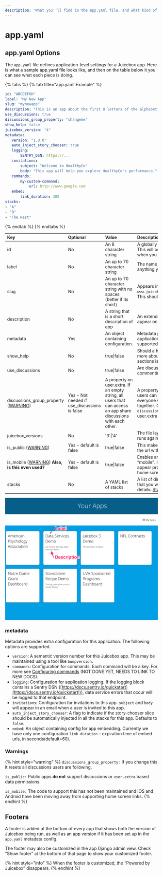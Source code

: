 ```yaml
---
description: 'What you''ll find in the app.yaml file, and what kind of options you have'
---
```


# app.yaml

## app.yaml Options

The `app.yaml` file defines application-level settings for a Juicebox app. Here is what a sample app.yaml file looks like, and then on the table below it you can see what each piece is doing.

{% tabs %}
{% tab title="app.yaml Example" %}
```yaml
id: "ABCDEFGH"
label: "My New App"
slug: "mynewapp"
description: "This is an app about the first 8 letters of the alphabet"
use_discussions: true
discussions_group_property: "changeme"
show_help: false
juicebox_version: "4"
metadata:
   version: "1.0.0"
   auto_inject_story_chooser: true
   logging:
       SENTRY_DSN: https://...
   invitations:
       subject: "Welcome to HealthyCo"
       body: "This app will help you explore HealthyCo's performance."
   commands:
       my-custom-command:
           url: http://www.google.com
   embed:
       link_duration: 300
stacks:
- "A"
- "B"
- "The Rest"
```
{% endtab %}
{% endtabs %}

| Key | Optional | Value | Description |  |
| :--- | :--- | :--- | :--- | :--- |
| id | No | An 8 character string | A globally unique id across all Juicebox apps. This will be assigned for you automatically when you run `jb create {appname}` | `;lkadfgj;lkad` |
| label | No | An up to 70 character string | The name of your new app. This can be anything you want up to 70 characters. |  |
| slug | No | An up to 70 character string with no spaces \(better if its short\) | Appears in the url for the stack like `www.juiceboxdata.com/{appslug}/{stackslug}/.` This should be unique among all apps. |  |
| description | No | A string that is a short description of app | An extended description of your app. This will appear on the app home page. |  |
| metadata | Yes | An object containing configuration. | Metadata provides extra configuration for this application. The following options are supported. More info and options are here. |  |
| show\_help | No | true\|false | Should a help link be displayed for this app. For more about help see [Building help](https://docs.juiceboxdata.com/projects/juicebox/topics/guidance/help.html#building-help). \(this sections isn't done yet\) |  |
| use\_discussions | No | true\|false | Are discussions enabled in this app? \(in app commenting\) |  |
| discussions\_group\_property \([WARNING](app.yaml.md#warnings)\) | Yes - Not needed if use\_discussions is false | A property  on user.extra. If an empty string, all users that can access an app share discussions with each other. | A property of `user.extra` that controls who users can talk to in discussions. If blank, everyone with access to the app can discuss together. Only users who share the same `discussions_group_property` value in their user.extra can share discussions. |  |
| juicebox\_versions | No | '3'\|'4' | The file layout and engine this Juicebox app runs against. [Juicebox File Layout](juicebox-file-structure.md) |  |
| is\_public \([WARNING](app.yaml.md#warnings)\) | Yes - default is false | true\|false | This makes an app available to anyone who hits the url without requiring them to be logged in. |  |
| is\_mobile \([WARNING](app.yaml.md#warnings)\) **Also, is this even used?**  | Yes - default is false | true\|false | Enables an application to be tagged as “mobile”. In this case an extra popup will appear prompting users to save the app to their home screen on a iOS or Android device. |  |
| stacks | No | A YAML list of stacks | A list of directories containing stack definitions that you want to appear in this app. More details: [Stacks](stacks/). |  |

![This is how your label and description appear on your home page](../.gitbook/assets/your_apps1.png)

### metadata

Metadata provides extra configuration for this application. The following options are supported.

* `version`: A semantic version number for this Juicebox app. This may be maintained using a tool like `bumpversion`.
* `commands`: Configuration for commands. Each command will be a key. For more see [Configuring commands](https://docs.juiceboxdata.com/projects/juicebox/topics/interactivity/slice_commands.html#configuring-commands) \(NOT DONE YET, NEEDS TO LINK TO NEW DOCS\).
* `logging`: Configuration for application logging. If the logging block contains a Sentry DSN \([https://docs.sentry.io/quickstart](https://docs.sentry.io/quickstart)\), data service errors that occur will be logged to that endpoint.
* `invitations`: Configuration for invitations to this app. `subject` and `body` will appear in an email when a user is invited to this app.
* `auto_inject_story_chooser`: A flag to indicate if the story-chooser slice should be automatically injected in all the stacks for this app. Defaults to `false`.
* `embed`: An object containing config for app embedding. Currently we have only one configuration `link_duration` – expiration time of embed urls, in seconds\(default=60\).

### Warnings

{% hint style="warning" %}
`discussions_group_property:` If you change this it resets all discussions users are following.

`is_public:` Public apps **do not** support discussions or `user.extra` based data permissions.

`is_mobile:` The code to support this has not been maintained and iOS and Android have been moving away from supporting home screen links.
{% endhint %}

## Footers

A footer is added at the bottom of every app that shows both the version of Juicebox being run, as well as an app version if it has been set up in the `app.yaml` metadata config.

The footer may also be customized in the app Django admin view. Check “Show footer” at the bottom of that page to show your customized footer.

{% hint style="info" %}
When the footer is customized, the “Powered by Juicebox” disappears.
{% endhint %}

